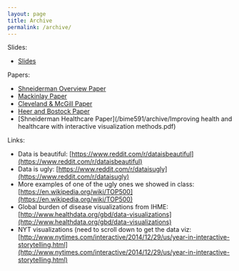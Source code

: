 ```yaml
---
layout: page
title: Archive
permalink: /archive/
---
```


Slides:

* [Slides](/bime591/archive/Encoding_basics.pptx)

Papers:

* [Shneiderman Overview Paper](/bime591/archive/shneiderman.pdf)
* [Mackinlay Paper](/bime591/archive/p110-mackinlay.pdf)
* [Cleveland & McGill Paper](/bime591/archive/cleveland_mcgill.pdf)
* [Heer and Bostock Paper](/bime591/archive/2010-MTurk-CHI.pdf)
* [Shneiderman Healthcare Paper](/bime591/archive/Improving health and healthcare with interactive visualization methods.pdf)

Links:

* Data is beautiful: [https://www.reddit.com/r/dataisbeautiful](https://www.reddit.com/r/dataisbeautiful)
* Data is ugly: [https://www.reddit.com/r/dataisugly](https://www.reddit.com/r/dataisugly)
* More examples of one of the ugly ones we showed in class: [https://en.wikipedia.org/wiki/TOP500](https://en.wikipedia.org/wiki/TOP500)
* Global burden of disease visualizations from IHME: [http://www.healthdata.org/gbd/data-visualizations](http://www.healthdata.org/gbd/data-visualizations)
* NYT visualizations (need to scroll down to get the data viz: [http://www.nytimes.com/interactive/2014/12/29/us/year-in-interactive-storytelling.html](http://www.nytimes.com/interactive/2014/12/29/us/year-in-interactive-storytelling.html)
